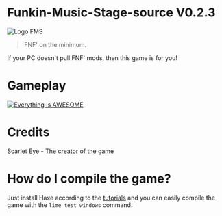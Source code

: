 # Funkin-Music-Stage-source V0.2.3
![Logo FMS](/icons/iconOrig.png)

>FNF' on the minimum.

If your PC doesn't pull FNF' mods, then this game is for you!
# Gameplay
[![Everything Is AWESOME](https://media.discordapp.net/attachments/879590530332372992/1142508062884761702/FMS_V0.2.3.png?width=840&height=473)](https://youtu.be/6DcTPolMCZY "FMS GAMEPLAY")
# Credits
Scarlet Eye - The creator of the game
# How do I compile the game?
Just install Haxe according to the [tutorials](https://haxeflixel.com/documentation/getting-started/) and you can easily compile the game with the ```lime test windows``` command.
